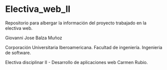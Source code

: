 # Electiva_web_ll
Repositorio para albergar la información del proyecto trabajado en la electiva web. 

Giovanni Jose Balza Muñoz


Corporación Universitaria Iberoamericana.
Facultad de ingeniería.
Ingenieria de software.

Electiva disciplinar II - Desarrollo de aplicaciones web
Carmen Rubio.
